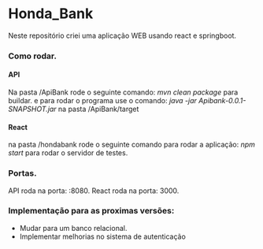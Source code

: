  # Honda_Bank
 Neste repositório criei uma aplicação WEB usando react e springboot.

### Como rodar.

#### API
Na pasta /ApiBank rode o seguinte comando:
*mvn clean  package* 
para buildar. e para rodar o programa use o comando:
*java -jar Apibank-0.0.1-SNAPSHOT.jar*
na pasta /ApiBank/target

#### React
na pasta /hondabank rode o seguinte comando para rodar a aplicação:
*npm start*
para rodar o servidor de testes.




### Portas.
API roda na porta: :8080.
React roda na porta: 3000.

### Implementação para as proximas versões:
- Mudar para um banco relacional.
- Implementar melhorias no sistema de autenticação


